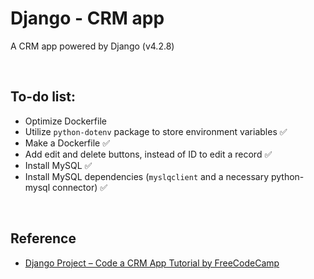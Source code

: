 # Django - CRM app

A CRM app powered by Django (v4.2.8)

<br>

## To-do list:

- Optimize Dockerfile
- Utilize `python-dotenv` package to store environment variables ✅
- Make a Dockerfile ✅
- Add edit and delete buttons, instead of ID to edit a record ✅
- Install MySQL ✅
- Install MySQL dependencies (`myslqclient` and a necessary python-mysql connector) ✅

<br>

## Reference

- [Django Project – Code a CRM App Tutorial by FreeCodeCamp](https://www.youtube.com/watch?v=t10QcFx7d5k)
